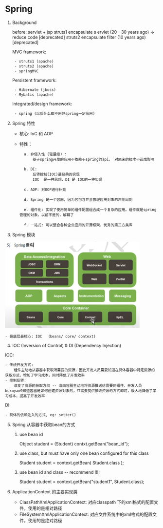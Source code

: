 # Spring 


1. Background

    before: servlet + jsp
    struts1 encapsulate s ervlet (20 - 30 years ago) -> reduce code  [deprecated]
    struts2 encapsulate filter (10 years ago)                               [deprecated]


    MVC framework:

        - struts1 (apache)
        - struts2 (apache)
        - springMVC
        
    Persistent framework:
        
        - Hibernate (jboss)
        - Mybatis (apache)

    Integrated/design framework: 

        - spring (以后什么都不用但spring一定会用)



2. Spring 特性 

    - 核心: IoC 和 AOP
    - 特性：
            
            a. 非侵入性 (轻量级) : 
                基于spring开发的应用不依赖于spring的api， 对原来的技术不造成影响

            b. DI:
                反转控制(IOC)最经典的实现
                IOC  是一种思想，DI 是 IOC的一种实现
            
            c. AOP: 对OOP进行补充
            
            d. Spring 是一个容器，因为它包含并且管理应用对象的声明周期
            
            e. 组件化: 实现了使用简单的组件配置组合成一个复杂的应用。组件就是spring管理的对象。以前不是的，解耦了
            
            f. 一站式: 可以整合各种企业应用的开源框架，优秀的第三方类库



3. Spring 模块

![springModules](imagePool/springModules.png)

    - 最底层最核心: IOC  （beans/ core/ context)



4. IOC (Inversion of Control) & DI (Dependency Injection)

IOC: 
    
    - 传统开发方式:
        组件主动地从容器中获取所需要的资源，因此开发人员需要知道在具体容器中特定资源的获取方式，增加了学习成本，同时降低了开发效率
    - 控制反转: 
        改变了资源的获取方向 -- 改由容器主动地将资源推送给需要的组件，开发人员buxuyao9知道容器是如何创建资源对象的，只需要提供接收资源的方式即可，极大地降低了学习成本，提高了开发效率
    

DI: 

    - 具体的依赖注入的方式, eg: setter()
    
    
    
5. Spring 从容器中获取bean的方式

    1) use bean id

        Object student = (Student) contxt.getBean("bean_id");
        
    2) use class, but must have only one bean configured for this class
    
        Student student = context.getBean( Student.class );
        
    3) use bean id and class -- recommend !!!!
    
        Student student = context.getBean("student1", Student.class);
        


6. ApplicationContext 的主要实现类

    - ClassPathXmlApplicationContext: 对应classpath 下的xml格式的配置文件，使用的是相对路径
    - FileSystemXmlApplicationContext: 对应文件系统中的xml格式的配置文件，使用的是绝对路径
    
    


